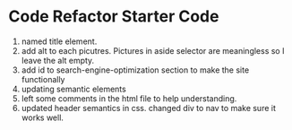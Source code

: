 # Code Refactor Starter Code
1. named title element.
2. add alt to each picutres. Pictures in aside selector are meaningless so I leave the alt empty.
3. add id to search-engine-optimization section to make the site functionally
4. updating semantic elements 
5. left some comments in the html file to help understanding.
6. updated header semantics in css. changed div to nav to make sure it works well.